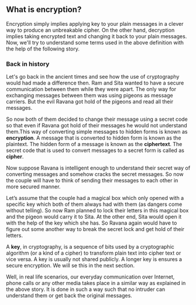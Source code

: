 ## What is encryption?
Encryption simply implies applying key to your plain messages in a  clever way to produce an unbreakable cipher. On the other hand, decryption implies taking encrypted text and changing it back to your plain messages. 
Now, we'll try to understand some terms used in the above definition with the help of the following story.

### Back in history
Let's go back in the ancient times and see how the use of cryptography would had made a difference then.
Ram and Sita wanted to have a secure communication between them while they were apart. The only way for exchanging messages between them was using pigeons as message carriers. But the evil Ravana got hold of the pigeons and read all their messages. 

So now both of them decided to change their message using a secret code so that even if Ravana got hold of their messages he would not understand them.This way of converting simple messages to hidden forms is known as **encryption**. A message that is converted to hidden form is known as the plaintext. The hidden form of a message is known as the **ciphertext**. The secret code that is used to convert messages to a secret form is called as **cipher**.

Now suppose Ravana is intelligent enough to understand their secret way of converting messages and somehow cracks the secret messages. So now the couple will have to think of sending their messages to each other in more secured manner.

Let’s assume that the couple had a magical box which only opened with a specific key which both of them always had with them (as dangers come without telling). So now Ram planned to lock their letters in this magical box and the pigeon would carry it to Sita. At the other end, Sita would open it with the help of the key which she has. So Ravana again would have to figure out some another way to break the secret lock and get hold of their letters.

A **key**, in cryptography, is a sequence of bits used by a cryptographic algorithm (or a kind of a cipher) to transform plain text into cipher text or vice versa. A key is usually not shared publicly. A longer key is ensures a secure encryption. We will se this in the next section.

Well, in real life scenarios, our everyday communication over Internet, phone calls or any other media takes place in a similar way as explained in the above story. It is done in such a way such that no intruder can understand them or get back the original messages.

